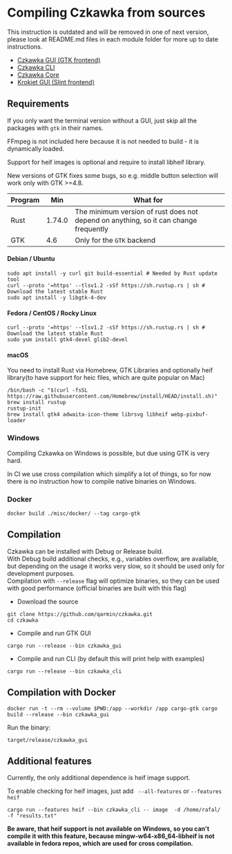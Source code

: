 # Compiling Czkawka from sources

This instruction is outdated and will be removed in one of next version, please look at README.md files in each module folder for more up to date instructions.
- [Czkawka GUI (GTK frontend)](../czkawka_gui/README.md)</br>
- [Czkawka CLI](../czkawka_cli/README.md)</br>
- [Czkawka Core](../czkawka_core/README.md)</br>
- [Krokiet GUI (Slint frontend)](../krokiet/README.md)</br>


## Requirements

If you only want the terminal version without a GUI, just skip all the packages with `gtk` in their names.

FFmpeg is not included here because it is not needed to build - it is dynamically loaded.

Support for heif images is optional and require to install libheif library.

New versions of GTK fixes some bugs, so e.g. middle button selection will work only with GTK >=4.8.

| Program | Min    | What for                                                                             |
|---------|--------|--------------------------------------------------------------------------------------|
| Rust    | 1.74.0 | The minimum version of rust does not depend on anything, so it can change frequently |
| GTK     | 4.6    | Only for the `GTK` backend                                                           |

#### Debian / Ubuntu

```shell
sudo apt install -y curl git build-essential # Needed by Rust update tool
curl --proto '=https' --tlsv1.2 -sSf https://sh.rustup.rs | sh # Download the latest stable Rust
sudo apt install -y libgtk-4-dev
```

#### Fedora / CentOS / Rocky Linux

```shell
curl --proto '=https' --tlsv1.2 -sSf https://sh.rustup.rs | sh # Download the latest stable Rust
sudo yum install gtk4-devel glib2-devel
```

#### macOS

You need to install Rust via Homebrew, GTK Libraries and optionally heif library(to have support for heic files, which
are quite popular on Mac)

```shell
/bin/bash -c "$(curl -fsSL https://raw.githubusercontent.com/Homebrew/install/HEAD/install.sh)"
brew install rustup
rustup-init
brew install gtk4 adwaita-icon-theme librsvg libheif webp-pixbuf-loader
```

### Windows

Compiling Czkawka on Windows is possible, but due using GTK is very hard.

In CI we use cross compilation which simplify a lot of things, so for now there is no instruction how to compile native
binaries on Windows.

### Docker

```shell
docker build ./misc/docker/ --tag cargo-gtk
```

## Compilation

Czkawka can be installed with Debug or Release build.  
With Debug build additional checks, e.g., variables overflow, are available, but depending on the usage it works very
slow, so it should be used only for development purposes.    
Compilation with `--release` flag will optimize binaries, so they can be used with good performance (official binaries
are built with this flag)

- Download the source

```
git clone https://github.com/qarmin/czkawka.git
cd czkawka
```

- Compile and run GTK GUI

```
cargo run --release --bin czkawka_gui
```

- Compile and run CLI (by default this will print help with examples)

```
cargo run --release --bin czkawka_cli
```

## Compilation with Docker

```shell
docker run -t --rm --volume $PWD:/app --workdir /app cargo-gtk cargo build --release --bin czkawka_gui
```

Run the binary:

```shell
target/release/czkawka_gui
```

## Additional features

Currently, the only additional dependence is heif image support.

To enable checking for heif images, just add ` --all-features` or `--features heif`

```
cargo run --features heif --bin czkawka_cli -- image  -d /home/rafal/ -f "results.txt"
```

**Be aware, that heif support is not available on Windows, so you can't compile it with this feature, because
mingw-w64-x86_64-libheif is not available in fedora repos, which are used for cross compilation.**